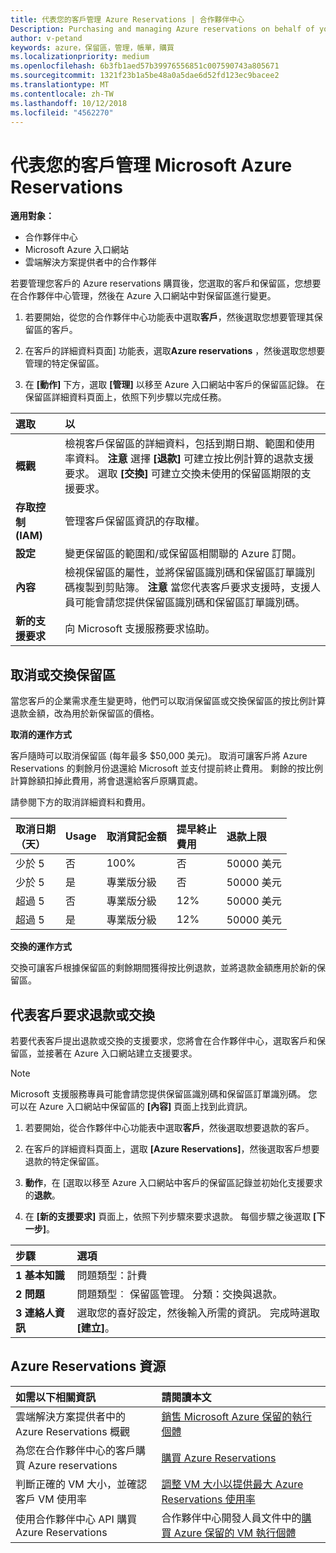 ```yaml
---
title: 代表您的客戶管理 Azure Reservations | 合作夥伴中心
Description: Purchasing and managing Azure reservations on behalf of your customers.
author: v-petand
keywords: azure，保留區，管理，帳單，購買
ms.localizationpriority: medium
ms.openlocfilehash: 6b3fb1aed57b39976556851c007590743a805671
ms.sourcegitcommit: 1321f23b1a5be48a0a5dae6d52fd123ec9bacee2
ms.translationtype: MT
ms.contentlocale: zh-TW
ms.lasthandoff: 10/12/2018
ms.locfileid: "4562270"
---
```

# <a name="manage-microsoft-azure-reservations-on-behalf-of-your-customers"></a>代表您的客戶管理 Microsoft Azure Reservations

**適用對象：**

-  合作夥伴中心
-  Microsoft Azure 入口網站
-  雲端解決方案提供者中的合作夥伴

若要管理您客戶的 Azure reservations 購買後，您選取的客戶和保留區，您想要在合作夥伴中心管理，然後在 Azure 入口網站中對保留區進行變更。 

1. 若要開始，從您的合作夥伴中心功能表中選取**客戶**，然後選取您想要管理其保留區的客戶。 

2. 在客戶的詳細資料頁面] 功能表，選取**Azure reservations** ，然後選取您想要管理的特定保留區。  

3. 在 **\[動作\]** 下方，選取 **\[管理\]** 以移至 Azure 入口網站中客戶的保留區記錄。 在保留區詳細資料頁面上，依照下列步驟以完成任務。  

| **選取**   | **以**    |
|:-----------------------------|:-----------------|
| **概觀**   | 檢視客戶保留區的詳細資料，包括到期日期、範圍和使用率資料。 **注意** 選擇 **\[退款\]** 可建立按比例計算的退款支援要求。 選取 **\[交換\]** 可建立交換未使用的保留區期限的支援要求。  
| **存取控制 (IAM)**   | 管理客戶保留區資訊的存取權。|
| **設定**   | 變更保留區的範圍和/或保留區相關聯的 Azure 訂閱。    |
| **內容**   | 檢視保留區的屬性，並將保留區識別碼和保留區訂單識別碼複製到剪貼簿。 **注意** 當您代表客戶要求支援時，支援人員可能會請您提供保留區識別碼和保留區訂單識別碼。    |
| **新的支援要求**    | 向 Microsoft 支援服務要求協助。   |
 
## <a name="cancel-or-exchange-a-reservation"></a>取消或交換保留區 
當您客戶的企業需求產生變更時，他們可以取消保留區或交換保留區的按比例計算退款金額，改為用於新保留區的價格。 

**取消的運作方式**

客戶隨時可以取消保留區 (每年最多 $50,000 美元)。 取消可讓客戶將 Azure Reservations 的剩餘月份退還給 Microsoft 並支付提前終止費用。 剩餘的按比例計算餘額扣掉此費用，將會退還給客戶原購買處。 

請參閱下方的取消詳細資料和費用。

|**取消日期**<br> （天）   |**Usage**    |**取消貸記金額**  |**提早終止**<br> 費用    |**退款上限** | 
|:----------------------------------|:------------|:-----------|:--------------------------------|:--------------|
|少於 5                       | 否          | 100%       | 否                              | 50000 美元   |
|少於 5                       | 是         | 專業版分級  | 否                              | 50000 美元   |
|超過 5                        | 否          | 專業版分級  | 12%                             | 50000 美元   |
|超過 5                        | 是         | 專業版分級  | 12%                             | 50000 美元   |


**交換的運作方式** 

交換可讓客戶根據保留區的剩餘期間獲得按比例退款，並將退款金額應用於新的保留區。   

## <a name="request-a-refund-or-exchange-on-behalf-of-a-customer"></a>代表客戶要求退款或交換 

若要代表客戶提出退款或交換的支援要求，您將會在合作夥伴中心，選取客戶和保留區，並接著在 Azure 入口網站建立支援要求。 

>[!NOTE]
>Microsoft 支援服務專員可能會請您提供保留區識別碼和保留區訂單識別碼。 您可以在 Azure 入口網站中保留區的 **\[內容\]** 頁面上找到此資訊。 

1. 若要開始，從合作夥伴中心功能表中選取**客戶**，然後選取想要退款的客戶。 

2. 在客戶的詳細資料頁面上，選取 **\[Azure Reservations\]**，然後選取客戶想要退款的特定保留區。  

3. **動作**，在 [選取以移至 Azure 入口網站中客戶的保留區記錄並初始化支援要求的**退款**。  

4. 在 **\[新的支援要求\]** 頁面上，依照下列步驟來要求退款。 每個步驟之後選取 **\[下一步\]**。 

|**步驟**   |**選項**    |
|:-----------------------------|:-----------------|
|**1 基本知識**   |問題類型：計費  |
|**2 問題**   |問題類型︰ 保留區管理。 分類：交換與退款。 |
|**3 連絡人資訊**   |選取您的喜好設定，然後輸入所需的資訊。 完成時選取 **\[建立\]**。   |

## <a name="azure-reservations-resources"></a>Azure Reservations 資源
|**如需以下相關資訊**   |**請閱讀本文**    |
|:-----------------------------|:-----------------|
|雲端解決方案提供者中的 Azure Reservations 概觀  | [銷售 Microsoft Azure 保留的執行個體](azure-reservations.md) |
|為您在合作夥伴中心的客戶購買 Azure reservations   |[購買 Azure Reservations](azure-reservations-buying.md) |
|判斷正確的 VM 大小，並確認客戶 VM 使用率   |[調整 VM 大小以提供最大 Azure Reservations 使用率](azure-usage.md)   |
|使用合作夥伴中心 API 購買 Azure Reservations | 合作夥伴中心開發人員文件中的[購買 Azure 保留的 VM 執行個體](https://docs.microsoft.com/partner-center/develop/purchase-azure-reservations)

